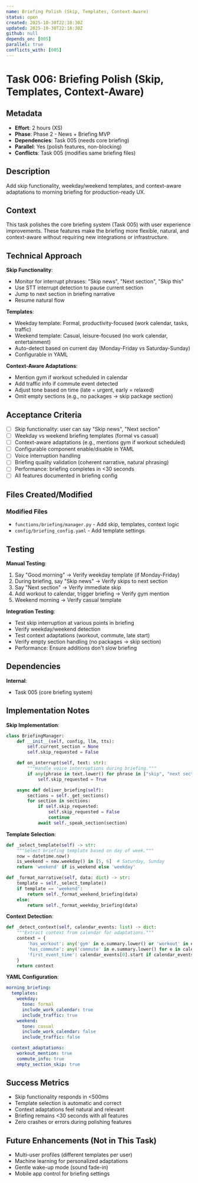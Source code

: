```yaml
---
name: Briefing Polish (Skip, Templates, Context-Aware)
status: open
created: 2025-10-30T22:18:30Z
updated: 2025-10-30T22:18:30Z
github: null
depends_on: [005]
parallel: true
conflicts_with: [005]
---
```


# Task 006: Briefing Polish (Skip, Templates, Context-Aware)

## Metadata

- **Effort**: 2 hours (XS)
- **Phase**: Phase 2 - News + Briefing MVP
- **Dependencies**: Task 005 (needs core briefing)
- **Parallel**: Yes (polish features, non-blocking)
- **Conflicts**: Task 005 (modifies same briefing files)

## Description

Add skip functionality, weekday/weekend templates, and context-aware adaptations to morning briefing for production-ready UX.

## Context

This task polishes the core briefing system (Task 005) with user experience improvements. These features make the briefing more flexible, natural, and context-aware without requiring new integrations or infrastructure.

## Technical Approach

**Skip Functionality**:
- Monitor for interrupt phrases: "Skip news", "Next section", "Skip this"
- Use STT interrupt detection to pause current section
- Jump to next section in briefing narrative
- Resume natural flow

**Templates**:
- Weekday template: Formal, productivity-focused (work calendar, tasks, traffic)
- Weekend template: Casual, leisure-focused (no work calendar, entertainment)
- Auto-detect based on current day (Monday-Friday vs Saturday-Sunday)
- Configurable in YAML

**Context-Aware Adaptations**:
- Mention gym if workout scheduled in calendar
- Add traffic info if commute event detected
- Adjust tone based on time (late = urgent, early = relaxed)
- Omit empty sections (e.g., no packages → skip package section)

## Acceptance Criteria

- [ ] Skip functionality: user can say "Skip news", "Next section"
- [ ] Weekday vs weekend briefing templates (formal vs casual)
- [ ] Context-aware adaptations (e.g., mentions gym if workout scheduled)
- [ ] Configurable component enable/disable in YAML
- [ ] Voice interruption handling
- [ ] Briefing quality validation (coherent narrative, natural phrasing)
- [ ] Performance: briefing completes in <30 seconds
- [ ] All features documented in briefing config

## Files Created/Modified

### Modified Files
- `functions/briefing/manager.py` - Add skip, templates, context logic
- `config/briefing_config.yaml` - Add template settings

## Testing

**Manual Testing**:
1. Say "Good morning" → Verify weekday template (if Monday-Friday)
2. During briefing, say "Skip news" → Verify skips to next section
3. Say "Next section" → Verify immediate skip
4. Add workout to calendar, trigger briefing → Verify gym mention
5. Weekend morning → Verify casual template

**Integration Testing**:
- Test skip interruption at various points in briefing
- Verify weekday/weekend detection
- Test context adaptations (workout, commute, late start)
- Verify empty section handling (no packages → skip section)
- Performance: Ensure additions don't slow briefing

## Dependencies

**Internal**:
- Task 005 (core briefing system)

## Implementation Notes

**Skip Implementation**:
```python
class BriefingManager:
    def __init__(self, config, llm, tts):
        self.current_section = None
        self.skip_requested = False

    def on_interrupt(self, text: str):
        """Handle voice interruptions during briefing."""
        if any(phrase in text.lower() for phrase in ["skip", "next section", "next"]):
            self.skip_requested = True

    async def deliver_briefing(self):
        sections = self._get_sections()
        for section in sections:
            if self.skip_requested:
                self.skip_requested = False
                continue
            await self._speak_section(section)
```

**Template Selection**:
```python
def _select_template(self) -> str:
    """Select briefing template based on day of week."""
    now = datetime.now()
    is_weekend = now.weekday() in [5, 6]  # Saturday, Sunday
    return 'weekend' if is_weekend else 'weekday'

def _format_narrative(self, data: dict) -> str:
    template = self._select_template()
    if template == 'weekend':
        return self._format_weekend_briefing(data)
    else:
        return self._format_weekday_briefing(data)
```

**Context Detection**:
```python
def _detect_context(self, calendar_events: list) -> dict:
    """Extract context from calendar for adaptations."""
    context = {
        'has_workout': any('gym' in e.summary.lower() or 'workout' in e.summary.lower() for e in calendar_events),
        'has_commute': any('commute' in e.summary.lower() for e in calendar_events),
        'first_event_time': calendar_events[0].start if calendar_events else None
    }
    return context
```

**YAML Configuration**:
```yaml
morning_briefing:
  templates:
    weekday:
      tone: formal
      include_work_calendar: true
      include_traffic: true
    weekend:
      tone: casual
      include_work_calendar: false
      include_traffic: false

  context_adaptations:
    workout_mention: true
    commute_info: true
    empty_section_skip: true
```

## Success Metrics

- Skip functionality responds in <500ms
- Template selection is automatic and correct
- Context adaptations feel natural and relevant
- Briefing remains <30 seconds with all features
- Zero crashes or errors during polishing features

## Future Enhancements (Not in This Task)

- Multi-user profiles (different templates per user)
- Machine learning for personalized adaptations
- Gentle wake-up mode (sound fade-in)
- Mobile app control for briefing settings

